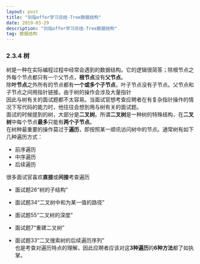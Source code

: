 ```yaml
---
layout: post
title: "剑指offer学习总结-Tree数据结构"
date: 2019-03-29 
description: "剑指offer学习总结-Tree数据结构"
tag: 数据结构 
---   
```

### 2.3.4 树  
  树是一种在实际编程过程中经常会遇到的数据结构。它的逻辑很简答；除根节点之外每个节点都只有一个父节点，**根节点**没有**父节点**。  
除**叶节点**之外所有的节点都有**一个或多个子节点**，叶子节点没有子节点。父节点和子节点之间用指针链接。由于树的操作会涉及大量指针  
因此与树有关的面试题都不太容易。当面试官想考查应聘者在有复杂指针操作的情况下写代码的能力时，他往往会想到用与树有关的面试题。   
  面试的时候提到的树，大部分是**二叉树**。所谓**二叉树**是一种树的特殊结构，在**二叉树**中每个节点**最多**只能有**两个子节点**。  
在树种最重要的操作莫过于**遍历**，即按照某一顺讯访问树中的节点。通常树有如下几种遍历方式：  
* 前序遍历  
* 中序遍历  
* 后续遍历  

很多面试官喜欢**直接**或**间接**考查遍历  
* 面试题26“树的子结构”  
* 面试题34“二叉树中和为某一值的路径”   
* 面试题55“二叉树的深度”  

* 面试题7“重建二叉树”  
* 面试题33“二叉搜索树的后续遍历序列”  
也是考查对遍历特点的理解，因此应聘者应该对这**3种遍历**的**6种方法**都了如执掌。  


